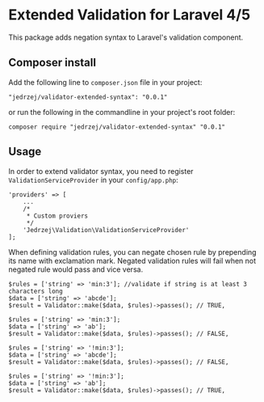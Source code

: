 # Extended Validation for Laravel 4/5

This package adds negation syntax to Laravel's validation component.

## Composer install

Add the following line to `composer.json` file in your project:

    "jedrzej/validator-extended-syntax": "0.0.1"

or run the following in the commandline in your project's root folder:

    composer require "jedrzej/validator-extended-syntax" "0.0.1"

## Usage

In order to extend validator syntax, you need to register `ValidationServiceProvider` in your `config/app.php`:

    'providers' => [
        ...
        /*
         * Custom proviers
         */
        'Jedrzej\Validation\ValidationServiceProvider'
    ];

When defining validation rules, you can negate chosen rule by prepending its name with exclamation mark.
Negated validation rules will fail when not negated rule would pass and vice versa.

    $rules = ['string' => 'min:3']; //validate if string is at least 3 characters long
    $data = ['string' => 'abcde'];
    $result = Validator::make($data, $rules)->passes(); // TRUE,

    $rules = ['string' => 'min:3'];
    $data = ['string' => 'ab'];
    $result = Validator::make($data, $rules)->passes(); // FALSE,

    $rules = ['string' => '!min:3'];
    $data = ['string' => 'abcde'];
    $result = Validator::make($data, $rules)->passes(); // FALSE,

    $rules = ['string' => '!min:3'];
    $data = ['string' => 'ab'];
    $result = Validator::make($data, $rules)->passes(); // TRUE,
